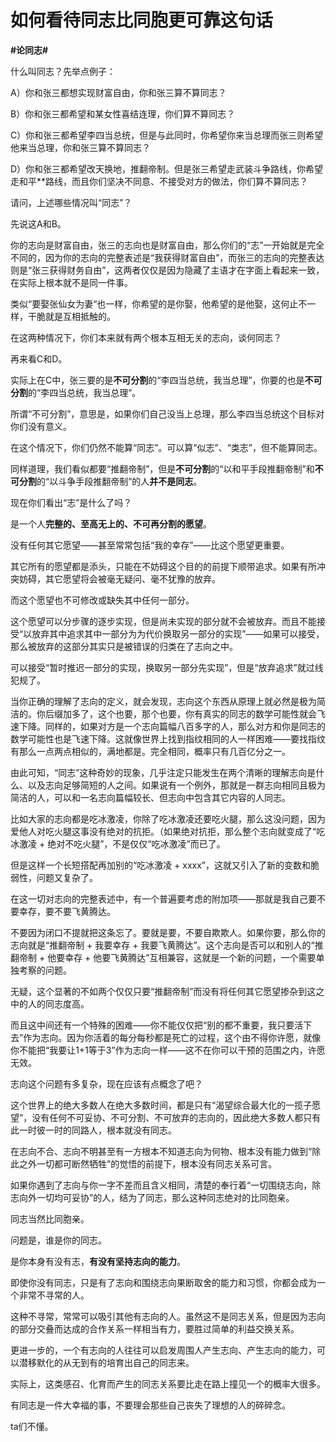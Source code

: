 # 如何看待同志比同胞更可靠这句话
**#论同志#** 

什么叫同志？先举点例子：

A）你和张三都想实现财富自由，你和张三算不算同志？

B）你和张三都希望和某女性喜结连理，你们算不算同志？

C）你和张三都希望李四当总统，但是与此同时，你希望你来当总理而张三则希望他来当总理，你和张三算不算同志？

D）你和张三都希望改天换地，推翻帝制。但是张三希望走武装斗争路线，你希望走和平**路线，而且你们坚决不同意、不接受对方的做法，你们算不算同志？

请问，上述哪些情况叫“同志”？

先说这A和B。

你的志向是财富自由，张三的志向也是财富自由，那么你们的“志”一开始就是完全不同的，因为你的志向的完整表述是“我获得财富自由”，而张三的志向的完整表达则是“张三获得财务自由”，这两者仅仅是因为隐藏了主语才在字面上看起来一致，在实际上根本就不是同一件事。

类似“要娶张仙女为妻“也一样，你希望的是你娶，他希望的是他娶，这何止不一样，干脆就是互相抵触的。

在这两种情况下，你们本来就有两个根本互相无关的志向，谈何同志？

再来看C和D。

实际上在C中，张三要的是**不可分割**的“李四当总统，我当总理”，你要的也是**不可分割**的“李四当总统，我当总理”。

所谓“不可分割”，意思是，如果你们自己没当上总理，那么李四当总统这个目标对你们没有意义。

在这个情况下，你们仍然不能算“同志”。可以算“似志”、“类志”，但不能算同志。

同样道理，我们看似都要“推翻帝制”，但是**不可分割**的“以和平手段推翻帝制”和**不可分割**的“以斗争手段推翻帝制”的人**并不是同志**。

现在你们看出“志”是什么了吗？

是一个人**完整的、至高无上的、不可再分割的愿望**。

没有任何其它愿望——甚至常常包括“我的幸存”——比这个愿望更重要。

其它所有的愿望都是添头，只能在不妨碍这个目的的前提下顺带追求。如果有所冲突妨碍，其它愿望将会被毫无疑问、毫不犹豫的放弃。

而这个愿望也不可修改或缺失其中任何一部分。

这个愿望可以分步骤的逐步实现，但是尚未实现的部分就不会被放弃。而且不能接受“以放弃其中追求其中一部分为为代价换取另一部分的实现”——如果可以接受，那么被放弃的这部分其实只是被错误的归类在了志向之中。

可以接受“暂时推迟一部分的实现，换取另一部分先实现”，但是“放弃追求”就过线犯规了。

当你正确的理解了志向的定义，就会发现，志向这个东西从原理上就必然是极为简洁的。你后缀加多了，这个也要，那个也要，你有真实的同志的数学可能性就会飞速下降。同样的，如果对方是一个志向篇幅八百多字的人，那么对方和你是同志的数学可能性也是飞速下降。这就像世界上找到指纹相同的人一样困难——要找指纹有那么一点两点相似的，满地都是。完全相同，概率只有几百亿分之一。

由此可知，“同志”这种奇妙的现象，几乎注定只能发生在两个清晰的理解志向是什么、以及志向足够简短的人之间。如果说有一个例外，那就是一群志向相同且极为简洁的人，可以和一名志向篇幅较长、但志向中包含其它内容的人同志。

比如大家的志向都是吃冰激凌，你除了吃冰激凌还要吃火腿，那么这没问题，因为爱他人对吃火腿这事没有绝对的抗拒。（如果绝对抗拒，那么整个志向就变成了“吃冰激凌 + 绝对不吃火腿”，不是仅仅“吃冰激凌”而已了。

但是这样一个长短搭配再加别的“吃冰激凌 + xxxx”，这就又引入了新的变数和脆弱性，问题又复杂了。

在这一切对志向的完整表述中，有一个普遍要考虑的附加项——那就是我自己要不要幸存，要不要飞黄腾达。

不要因为闭口不提就把这条忘了。要就是要，不要自欺欺人。如果你要，那么你的志向就是“推翻帝制 + 我要幸存 + 我要飞黄腾达”。这个志向是否可以和别人的“推翻帝制 + 他要幸存 + 他要飞黄腾达”互相兼容，这就是一个新的问题，一个需要单独考察的问题。

无疑，这个显著的不如两个仅仅只要“推翻帝制”而没有将任何其它愿望掺杂到这之中的人的同志度高。

而且这中间还有一个特殊的困难——你不能仅仅把“别的都不重要，我只要活下去”作为志向。因为你活着的每分每秒都是死亡的过程，这个由不得你许愿，就像你不能把“我要让1+1等于3”作为志向一样——这不在你可以干预的范围之内，许愿无效。

志向这个问题有多复杂，现在应该有点概念了吧？

这个世界上的绝大多数人在绝大多数时间，都是只有“渴望综合最大化的一揽子愿望”，没有任何不可妥协、不可分割、不可放弃的志向的，因此绝大多数人都只有此一时彼一时的同路人，根本就没有同志。

在志向不合、志向不明甚至有一方根本不知道志向为何物、根本没有能力做到“除此之外一切都可断然牺牲”的觉悟的前提下，根本没有同志关系可言。

如果你遇到了志向与你一字不差而且含义相同，清楚的奉行着“一切围绕志向，除志向外一切均可妥协”的人，结为了同志，那么这种同志绝对的比同胞亲。

同志当然比同胞亲。

问题是，谁是你的同志。

是你本身有没有志，**有没有坚持志向的能力**。

即使你没有同志，只是有了志向和围绕志向果断取舍的能力和习惯，你都会成为一个非常不寻常的人。

这种不寻常，常常可以吸引其他有志向的人。虽然这不是同志关系，但是因为志向的部分交叠而达成的合作关系一样相当有力，要胜过简单的利益交换关系。

更进一步的，一个有志向的人往往可以启发周围人产生志向、产生志向的能力，可以潜移默化的从无到有的培育出自己的同志来。

实际上，这类感召、化育而产生的同志关系要比走在路上撞见一个的概率大很多。

有同志是一件大幸福的事，不要理会那些自己丧失了理想的人的碎碎念。

ta们不懂。